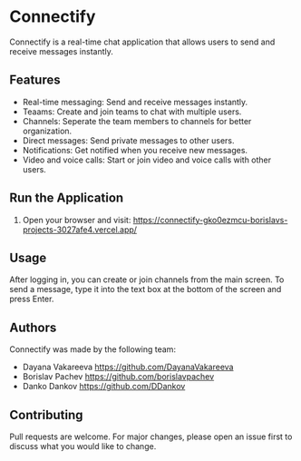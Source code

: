 # Connectify



Connectify is a real-time chat application that allows users to send and receive messages instantly.

## Features

- Real-time messaging: Send and receive messages instantly.
- Teaams: Create and join teams to chat with multiple users.
- Channels: Seperate the team members to channels for better organization.
- Direct messages: Send private messages to other users.
- Notifications: Get notified when you receive new messages.
- Video and voice calls: Start or join video and voice calls with other users. 

## Run the Application

1. Open your browser and visit: https://connectify-gko0ezmcu-borislavs-projects-3027afe4.vercel.app/
## Usage

After logging in, you can create or join channels from the main screen. To send a message, type it into the text box at the bottom of the 
screen and press Enter.

## Authors

Connectify was made by the following team:

- Dayana Vakareeva https://github.com/DayanaVakareeva
- Borislav Pachev https://github.com/borislavpachev
- Danko Dankov https://github.com/DDankov

## Contributing

Pull requests are welcome. For major changes, please open an issue first to discuss what you would like to change.
